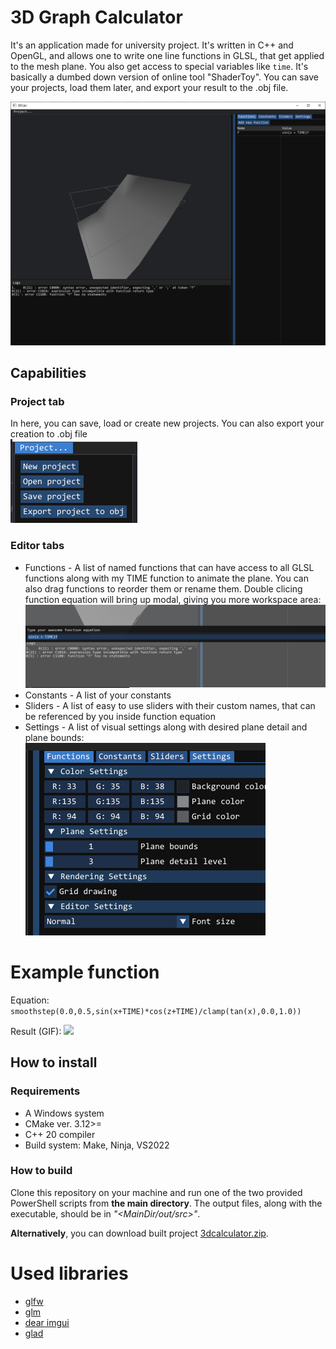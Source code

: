 # 3D Graph Calculator
It's an application made for university project. It's written in C++ and OpenGL, and allows one to write one line functions in GLSL, that get applied to the mesh plane. You also get access to special variables like `time`. It's basically a dumbed down version of online tool "ShaderToy". You can save your projects, load them later, and export your result to the .obj file.

![](images/view.png)
## Capabilities
### Project tab
In here, you can save, load or create new projects.
You can also export your creation to .obj file\
![](images/project.png)

### Editor tabs
- Functions - A list of named functions that can have access to all GLSL functions along with my TIME function to animate the plane. You can also drag functions to reorder them or rename them. 
Double clicing function equation will bring up modal, giving you more workspace area:
![](images/function_typing.png)
- Constants - A list of your constants
- Sliders - A list of easy to use sliders with their custom names, that can be referenced by you inside function equation
- Settings - A list of visual settings along with desired plane detail and plane bounds:
![](images/settings.png)

# Example function
Equation: `smoothstep(0.0,0.5,sin(x+TIME)*cos(z+TIME)/clamp(tan(x),0.0,1.0))`

Result (GIF):
![](images/example.gif)

## How to install
### Requirements
- A Windows system
- CMake ver. 3.12>=
- C++ 20 compiler
- Build system: Make, Ninja, VS2022
### How to build
Clone this repository on your machine and run one of the two provided PowerShell scripts from **the main directory**.
The output files, along with the executable, should be in *"<MainDir/out/src>"*.

**Alternatively**, you can download built project [3dcalculator.zip](https://github.com/ThinCan/3dgraph/raw/built_binaries/3dcalculator.zip).

# Used libraries
- [glfw](https://github.com/glfw/glfw#head1234)
- [glm](https://github.com/g-truc/glm)
- [dear imgui](https://github.com/ocornut/imgui)
- [glad](https://glad.dav1d.de/)
